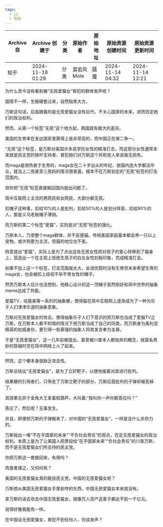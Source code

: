 ```yaml
---
tags:
  - jz
  - 性别
---
```


| Archive 自 | Archive 创建于      | 分类  | 原始作者    | 原始地址                                                               | 原始资源创建时间         | 原始资源更新时间         |
| --------- | ---------------- | --- | ------- | ------------------------------------------------------------------ | ---------------- | ---------------- |
| 知乎        | 2024-11-18 01:29 | 分类  | 莫若风Mole | [链接](https://www.zhihu.com/question/3760683465/answer/31137144911) | 2024-11-14 04:32 | 2024-11-14 12:21 |

为什么至今没有看到被“无孩爱猫女”冒犯的群体发声呢？

国情不一样，生搬硬套过来，自然贻笑大方。

万斯这句话，后面跟着的是无孩爱猫女没有后代，不关心国家的未来，进而否定她们的政治权利。

然而，从第一个标签“无孩”这个地方起，两国就有极大的差异。

美国的生育率在发达国家里算得上是非常高的，而中国正在保二争一。

“无孩”这个标签，是万斯对美国许多高学历女性的精准打击，而这部分女性通常本来就是民主党的铁杆支持者，冒犯她们对万斯这个共和党人来说毫无损失。

而maga是很热衷于生育的，maga女在二十岁出头的年纪，放国内连大学都没毕业，就当上二孩甚至三孩妈的情况很普遍，根本不在万斯划定的“无孩”标签的打击范围内。

但你把“无孩”标签直接搬回国内就出问题了。

简中互联网上主流的男网民和女网民，大部分都无孩。

扣帽子这种事，扣给10%的人是批判，扣给50%的人是划分阵营，扣给90%的人，那是义乌老板帽子滞销。

而万斯的第二个标签“爱猫”，实则是对“无孩”标签的强化。

万斯本人，乃至整个maga群体，并不反感猫。传统美国家庭基本都会养一只以上宠物。或许狗更为主流，但猫的地位也不差。

特意提出“爱猫”，实际上是为了点出这些无孩女性把对孩子的爱心转移到了猫身上，营造出一个在主观上拒绝生孩子的白左女性刻板印象，完成精准打击。

如果不加上这一个标签，打击范围就太大，会误伤暂时没有生育但未来希望生育的maga女，也会被扣上歧视不孕不育女性的帽子。

然而万斯本人估计也没想到，他精心设计的这一顶帽子竟然刚好和简中世界的抽象meme达成了共振。

爱猫TV、哈基美等一系列的抽象梗，使得猫在简中互联网上逐渐成为了一种为乐子人们津津乐道的抽象意象。

万斯对无孩爱猫女的攻击，使得抽象乐子人们下意识的把万斯也当成了爱猫TV之万斯，在万斯本人都不知情的情况下把万斯当成了自己的同类，而万斯身为美利坚精英的权威身份，更引得一些慕强的抽象人将其发言奉为圭皋。

于是“无孩爱猫女”，这一几年前被提出，甚至被川普本人都抛弃的概念，就莫名奇妙的穿越时空在简中网络上火了起来。


---


然而，这个梗本身就缺乏攻击性。

万斯总结出“无孩爱猫女”，是为了立好靶子，以便他接着对其进行批判。

结果梗的引用者们，只带走了万斯立靶子的部分，万斯后面批判的子弹却被丢掉了。

其效果无异于金角大王拿着假葫芦，大叫着:“我叫你一声你敢答应吗？”

答应了，然后呢？无事发生。

并且，即便把万斯的子弹搬来了，对中国的“无孩爱猫女”，一样是没什么杀伤力的。

万斯抛出一堆“不在乎国家的未来”“不负社会责任”的观点，否定无孩爱猫女的政治权利。本质上是为了让美国人把票投给“在乎国家未来”“负社会责任”的川普万斯，而不是无孩爱猫女们所支持的民主党。

你把万斯这一套搬回来，有用吗？

肉食者谋之，又何间焉？

美国的无孩爱猫女真的能投民主党，中国的无孩爱猫女呢？

万斯想从美国无孩爱猫女手里剥夺的东西，中国无孩爱猫女本来就没有。

拿万斯的话去攻击中国无孩爱猫女，就像咒人资产这辈子都达不到一千亿元。

说得好像我能有一样。

在中国谈无孩爱猫女，冒犯不到任何人，何谈发声？